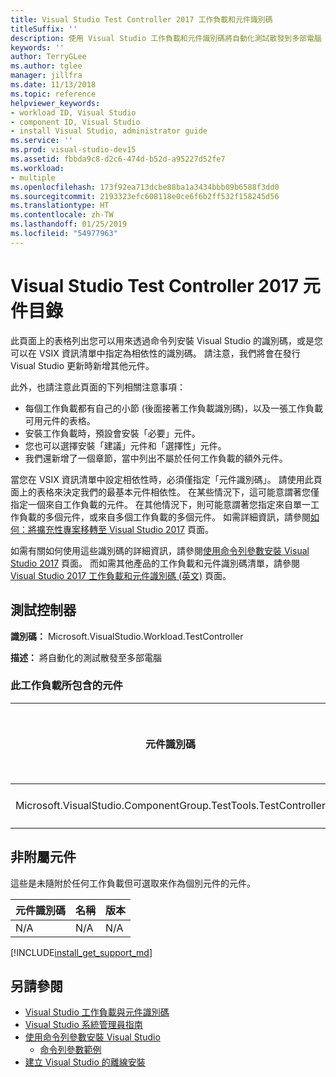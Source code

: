 ```yaml
---
title: Visual Studio Test Controller 2017 工作負載和元件識別碼
titleSuffix: ''
description: 使用 Visual Studio 工作負載和元件識別碼將自動化測試散發到多部電腦
keywords: ''
author: TerryGLee
ms.author: tglee
manager: jillfra
ms.date: 11/13/2018
ms.topic: reference
helpviewer_keywords:
- workload ID, Visual Studio
- component ID, Visual Studio
- install Visual Studio, administrator guide
ms.service: ''
ms.prod: visual-studio-dev15
ms.assetid: fbbda9c8-d2c6-474d-b52d-a95227d52fe7
ms.workload:
- multiple
ms.openlocfilehash: 173f92ea713dcbe88ba1a3434bbb09b6588f3dd0
ms.sourcegitcommit: 2193323efc608118e0ce6f6b2ff532f158245d56
ms.translationtype: HT
ms.contentlocale: zh-TW
ms.lasthandoff: 01/25/2019
ms.locfileid: "54977963"
---
```

# <a name="visual-studio-test-controller-2017-component-directory"></a>Visual Studio Test Controller 2017 元件目錄

此頁面上的表格列出您可以用來透過命令列安裝 Visual Studio 的識別碼，或是您可以在 VSIX 資訊清單中指定為相依性的識別碼。 請注意，我們將會在發行 Visual Studio 更新時新增其他元件。

此外，也請注意此頁面的下列相關注意事項：

* 每個工作負載都有自己的小節 (後面接著工作負載識別碼)，以及一張工作負載可用元件的表格。
* 安裝工作負載時，預設會安裝「必要」元件。
* 您也可以選擇安裝「建議」元件和「選擇性」元件。
* 我們還新增了一個章節，當中列出不屬於任何工作負載的額外元件。

當您在 VSIX 資訊清單中設定相依性時，必須僅指定「元件識別碼」。 請使用此頁面上的表格來決定我們的最基本元件相依性。 在某些情況下，這可能意謂著您僅指定一個來自工作負載的元件。 在其他情況下，則可能意謂著您指定來自單一工作負載的多個元件，或來自多個工作負載的多個元件。 如需詳細資訊，請參閱[如何：將擴充性專案移轉至 Visual Studio 2017](../extensibility/how-to-migrate-extensibility-projects-to-visual-studio-2017.md) 頁面。

如需有關如何使用這些識別碼的詳細資訊，請參閱[使用命令列參數安裝 Visual Studio 2017](use-command-line-parameters-to-install-visual-studio.md) 頁面。 而如需其他產品的工作負載和元件識別碼清單，請參閱 [Visual Studio 2017 工作負載和元件識別碼 (英文)](workload-and-component-ids.md) 頁面。

## <a name="test-controller"></a>測試控制器

**識別碼：** Microsoft.VisualStudio.Workload.TestController

**描述：** 將自動化的測試散發至多部電腦

### <a name="components-included-by-this-workload"></a>此工作負載所包含的元件

元件識別碼 | 名稱 | 版本 | 相依性類型
--- | --- | --- | ---
Microsoft.VisualStudio.ComponentGroup.TestTools.TestController | Test Controller 核心功能 | 15.6.27309.0 | 必要

## <a name="unaffiliated-components"></a>非附屬元件

這些是未隨附於任何工作負載但可選取來作為個別元件的元件。

元件識別碼 | 名稱 | 版本
--- | --- | ---
N/A | N/A | N/A

[!INCLUDE[install_get_support_md](includes/install_get_support_md.md)]

## <a name="see-also"></a>另請參閱

* [Visual Studio 工作負載與元件識別碼](workload-and-component-ids.md)
* [Visual Studio 系統管理員指南](visual-studio-administrator-guide.md)
* [使用命令列參數安裝 Visual Studio](use-command-line-parameters-to-install-visual-studio.md)
  * [命令列參數範例](command-line-parameter-examples.md)
* [建立 Visual Studio 的離線安裝](create-an-offline-installation-of-visual-studio.md)
